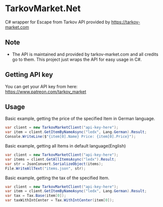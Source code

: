 # TarkovMarket.Net
C# wrapper for Escape from Tarkov API provided by https://tarkov-market.com

## Note
* The API is maintained and provided by tarkov-market.com and all credits go to them. This project just wraps the API for easy usage in C#.

## Getting API key
You can get your API key from here: https://www.patreon.com/tarkov_market

## Usage
Basic example, getting the price of the specified Item in German language.
```csharp
var client = new TarkovMarketClient("api-key-here");
var item = client.GetItemByNameAsync("ledx", Lang.German).Result;
Console.WriteLine($"{item[0].Name} Price: {item[0].Price}");
```

Basic example, getting all Items in default language(English)
```csharp
var client = new TarkovMarketClient("api-key-here");
var items = client.GetAllItemsAsync("ledx").Result;
var str = JsonConvert.SerializeObject(items);
File.WriteAllText("items.json", str);
```

Basic example, getting the tax of the specified Item.
```csharp
var client = new TarkovMarketClient("api-key-here");
var item = client.GetItemByNameAsync("ledx", Lang.German).Result;
var tax = Tax.Base(item[0]);
var taxWithIntCenter = Tax.WithIntCenter(item[0]);
```